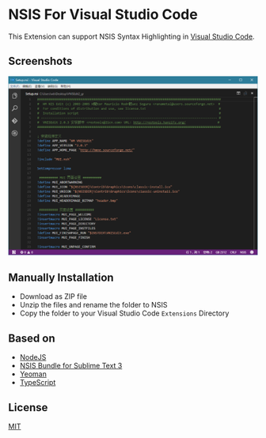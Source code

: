 # NSIS For Visual Studio Code
This Extension can support NSIS Syntax Highlighting in [Visual Studio Code](https://github.com/Microsoft/vscode).

## Screenshots
![](https://raw.githubusercontent.com/wbsdty331/NSIS-VScode/master/screenshots/Screenshot1.png)

## Manually Installation
* Download as ZIP file
* Unzip the files and rename the folder to NSIS
* Copy the folder to your Visual Studio Code `Extensions` Directory

## Based on

+ [NodeJS](https://github.com/atom/electron)
+ [NSIS Bundle for Sublime Text 3](https://github.com/SublimeText/NSIS/tree/st2-master)
+ [Yeoman](https://github.com/Microsoft/vscode-generator-code)
+ [TypeScript](http://www.typescriptlang.org/)


## License
[MIT](https://opensource.org/licenses/mit-license.php)


